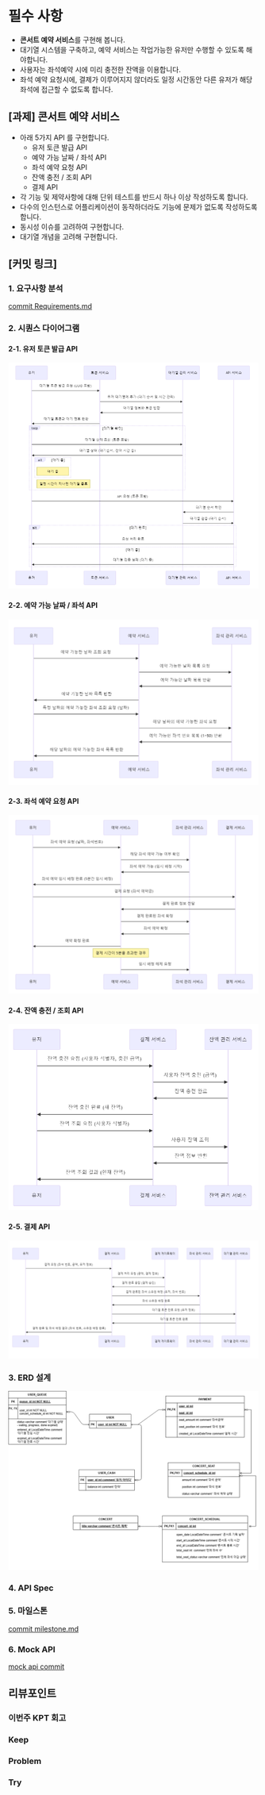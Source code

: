 # **필수 사항**

- **콘서트 예약 서비스**를 구현해 봅니다.
- 대기열 시스템을 구축하고, 예약 서비스는 작업가능한 유저만 수행할 수 있도록 해야합니다.
- 사용자는 좌석예약 시에 미리 충전한 잔액을 이용합니다.
- 좌석 예약 요청시에, 결제가 이루어지지 않더라도 일정 시간동안 다른 유저가 해당 좌석에 접근할 수 없도록 합니다.

## [과제] 콘서트 예약 서비스
- 아래 5가지 API 를 구현합니다.
    - 유저 토큰 발급 API
    - 예약 가능 날짜 / 좌석 API
    - 좌석 예약 요청 API
    - 잔액 충전 / 조회 API
    - 결제 API
- 각 기능 및 제약사항에 대해 단위 테스트를 반드시 하나 이상 작성하도록 합니다.
- 다수의 인스턴스로 어플리케이션이 동작하더라도 기능에 문제가 없도록 작성하도록 합니다.
- 동시성 이슈를 고려하여 구현합니다.
- 대기열 개념을 고려해 구현합니다.

## [커밋 링크]
### 1. 요구사항 분석 
[commit Requirements.md](https://github.com/bin081/hanghae/commit/0c5d3986ec8f8aa9a20aeafc98b630ecb49ef3a2)

### 2. 시퀀스 다이어그램
#### 2-1. 유저 토큰 발급 API
![유저 토큰 발급](./images/토큰발급_org_uml.PNG)
#### 2-2. 예약 가능 날짜 / 좌석 API
![예약 가능 날짜 / 좌석](./images/예약가능_좌석가능_조회_uml.PNG)
#### 2-3. 좌석 예약 요청 API
![좌석 예약 요청](./images/좌석예약요청_uml.PNG)
#### 2-4. 잔액 충전 / 조회 API
![잔액 충전 / 조회](./images/잔액충전_잔액조회_uml.PNG)
#### 2-5. 결제 API
![결제](./images/결제_uml.PNG)

### 3. ERD 설계 
![ERD](./images/erd.drawio.png)

### 4. API Spec 

### 5. 마일스톤 
[commit milestone.md](https://github.com/bin081/hanghae/commit/0b28ded1f9cea35c7a20f7d91687691e1793e51a)

### 6. Mock API 
[mock api commit](https://github.com/bin081/hanghae/commit/67d85e1)




## **리뷰포인트**

### **이번주 KPT 회고**
### Keep
<!-- 유지해야 할 좋은 점 -->
### Problem
<!--개선이 필요한 점-->
### Try
<!-- 새롭게 시도할 점 -->
